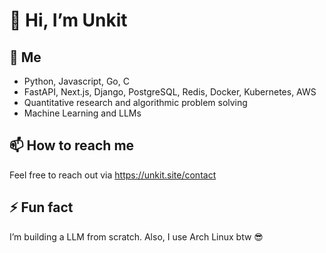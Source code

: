 # 👋 Hi, I’m Unkit

## 🌱 Me
- Python, Javascript, Go, C
- FastAPI, Next.js, Django, PostgreSQL, Redis, Docker, Kubernetes, AWS
- Quantitative research and algorithmic problem solving
- Machine Learning and LLMs

## 📫 How to reach me
Feel free to reach out via https://unkit.site/contact

## ⚡ Fun fact
I’m building a LLM from scratch.
Also, I use Arch Linux btw 😎
